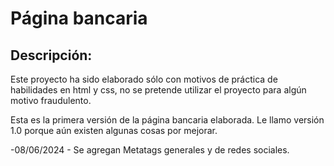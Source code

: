 # Página bancaria

## Descripción:
Este proyecto ha sido elaborado sólo con motivos de práctica de habilidades en html y css, no se pretende utilizar el proyecto para algún motivo fraudulento.

Esta es la primera versión de la página bancaria elaborada. Le llamo versión 1.0 porque aún existen algunas cosas por mejorar.

-08/06/2024 - Se agregan Metatags generales y de redes sociales.